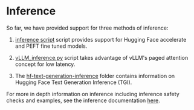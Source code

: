 # Inference

So far, we have provided support for three methods of inference:

1. [inference script](inference.py) script provides support for Hugging Face accelerate and PEFT fine tuned models.

2. [vLLM_inference.py](vLLM_inference.py) script takes advantage of vLLM's paged attention concept for low latency.

3. The [hf-text-generation-inference](hf-text-generation-inference/README.md) folder contains information on Hugging Face Text Generation Inference (TGI).

For more in depth information on inference including inference safety checks and examples, see the inference documentation [here](../docs/inference.md).
